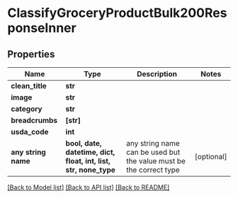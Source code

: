 # ClassifyGroceryProductBulk200ResponseInner


## Properties
Name | Type | Description | Notes
------------ | ------------- | ------------- | -------------
**clean_title** | **str** |  | 
**image** | **str** |  | 
**category** | **str** |  | 
**breadcrumbs** | **[str]** |  | 
**usda_code** | **int** |  | 
**any string name** | **bool, date, datetime, dict, float, int, list, str, none_type** | any string name can be used but the value must be the correct type | [optional]

[[Back to Model list]](../README.md#documentation-for-models) [[Back to API list]](../README.md#documentation-for-api-endpoints) [[Back to README]](../README.md)


